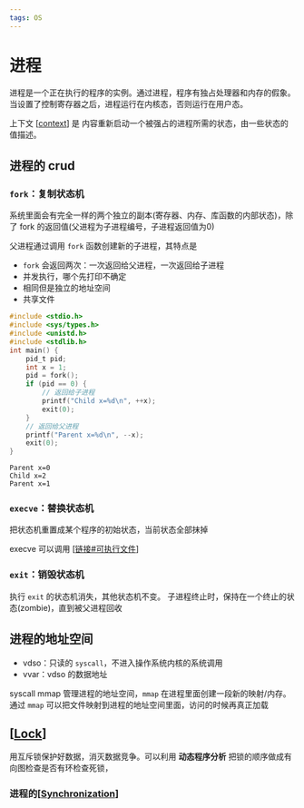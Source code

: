 ```yaml
---
tags: OS
---
```

# 进程

进程是一个正在执行的程序的实例。通过进程，程序有独占处理器和内存的假象。
当设置了控制寄存器之后，进程运行在内核态，否则运行在用户态。

上下文 [[context]] 是 内容重新启动一个被强占的进程所需的状态，由一些状态的值描述。

## 进程的 crud

### `fork`：复制状态机

系统里面会有完全一样的两个独立的副本(寄存器、内存、库函数的内部状态)，除了 fork 的返回值(父进程为子进程编号，子进程返回值为0)

父进程通过调用 `fork` 函数创建新的子进程，其特点是

- `fork` 会返回两次：一次返回给父进程，一次返回给子进程
- 并发执行，哪个先打印不确定
- 相同但是独立的地址空间
- 共享文件

```c
#include <stdio.h>
#include <sys/types.h>
#include <unistd.h>
#include <stdlib.h>
int main() {
    pid_t pid;
    int x = 1;
    pid = fork();
    if (pid == 0) {
        // 返回给子进程
        printf("Child x=%d\n", ++x);
        exit(0);
    }
    // 返回给父进程
    printf("Parent x=%d\n", --x);
    exit(0);
}
```

```text
Parent x=0
Child x=2
Parent x=1
```

### `execve`：替换状态机

把状态机重置成某个程序的初始状态，当前状态全部抹掉

execve 可以调用 [[链接#可执行文件]]

### `exit`：销毁状态机

执行 `exit` 的状态机消失，其他状态机不变。
子进程终止时，保持在一个终止的状态(zombie)，直到被父进程回收

## 进程的地址空间

- vdso：只读的 `syscall`，不进入操作系统内核的系统调用
- vvar：vdso 的数据地址

syscall mmap 管理进程的地址空间，`mmap` 在进程里面创建一段新的映射/内存。通过 `mmap` 可以把文件映射到进程的地址空间里面，访问的时候再真正加载

## [[Lock]]

用互斥锁保护好数据，消灭数据竞争。可以利用 **动态程序分析** 把锁的顺序做成有向图检查是否有环检查死锁，

### 进程的[[Synchronization]]

[//begin]: # "Autogenerated link references for markdown compatibility"
[context]: context.md "上下文切换"
[链接#可执行文件]: ../csapp/链接.md "链接"
[Lock]: Lock.md "Lock"
[Synchronization]: Synchronization.md "Synchronization"
[//end]: # "Autogenerated link references"
